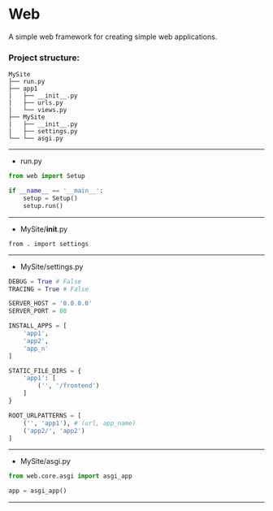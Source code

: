 # **Web**  
A simple web framework for creating simple web applications.  
### **Project structure:**  
```
MySite
├── run.py
├── app1
|   ├── __init__.py
|   ├── urls.py
|   └── views.py 
├── MySite
|   ├── __init__.py
|   ├── settings.py
└── └── asgi.py
```
---

- run.py
```python
from web import Setup

if __name__ == '__main__':
    setup = Setup()
    setup.run()
```
---

- MySite/__init__.py
```
from . import settings
```
---

- MySite/settings.py
```python  
DEBUG = True # False
TRACING = True # False

SERVER_HOST = '0.0.0.0'
SERVER_PORT = 80

INSTALL_APPS = [
    'app1',
    'app2',
    'app_n'
]

STATIC_FILE_DIRS = {
    'app1': [
        ('', '/frontend')
    ]
}

ROOT_URLPATTERNS = [
    ('', 'app1'), # (url, app_name)
    ('app2/', 'app2') 
]
```
---

- MySite/asgi.py
```python  
from web.core.asgi import asgi_app

app = asgi_app()
```
---


